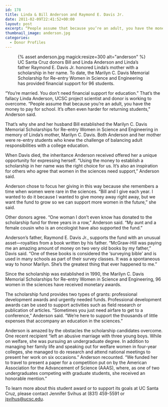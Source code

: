 ```yaml
---
id: 178
title: Linda & Bill Anderson and Raymond E. Davis Jr.
date: 2011-02-09T22:41:52+00:00
layout: post
excerpt: “People assume that because you’re an adult, you have the money to pay for school. It’s often even harder for returning students,” Anderson said.
thumbnail_image: anderson.jpg
categories:
  - Donor Profiles
---
```

<figure class="inline-image right">
{% asset anderson.jpg magick:resize=300 alt="anderson" %}<figcaption>UC Santa Cruz donors Bill and Linda Anderson and Linda&#8217;s father Raymond E. Davis Jr. honored Linda&#8217;s mother with a scholarship in her name. To date, the Marilyn C. Davis Memorial Scholarship for Re-entry Women in Science and Engineering has provided financial support for 96 students.</figcaption></figure>

“You’re married. You don’t need financial support for education.” That’s the fallacy Linda Anderson, UCSC project scientist and donor is working to overcome. “People assume that because you’re an adult, you have the money to pay for school. It’s often even harder for returning students,” Anderson said.

That’s why she and her husband Bill established the Marilyn C. Davis Memorial Scholarships for Re-entry Women in Science and Engineering in memory of Linda’s mother, Marilyn C. Davis. Both Anderson and her mother were re-entry students who knew the challenge of balancing adult responsibilities with a college education.

When Davis died, the inheritance Anderson received offered her a unique opportunity for expressing herself. “Using the money to establish a scholarship in her name was the right choice for us. It’s also an inspiration for others who agree that women in the sciences need support,” Anderson said.

Anderson chose to focus her giving in this way because she remembers a time when women were rare in the sciences. “Bill and I give each year. I wanted to do it because I wanted to give money away right away, but we want the fund to grow so we can support more women in the future,” she said.

Other donors agree. “One woman I don’t even know has donated to the scholarship fund for three years in a row,” Anderson said. “My aunt and a female cousin who is an oncologist have also supported the fund.”

Anderson’s father, Raymond E. Davis Jr., supports the fund with an unusual asset—royalties from a book written by his father. “McGraw-Hill was paying me an amazing amount of money on two very old books by my father,” Davis said. “One of these books is considered the ‘surveying bible’ and is used in many schools as part of their survey classes. It was a spontaneous way to honor Marilyn. She’s the greatest thing that ever happened to me.”

Since the scholarship was established in 1990, the Marilyn C. Davis Memorial Scholarships for Re-entry Women in Science and Engineering, 96 women in the sciences have received monetary awards.

The scholarship fund provides two types of grants: professional development awards and urgently needed funds. Professional development awards can be used to support activities such as field research or publication of articles. “Sometimes you just need airfare to get to a conference,” Anderson said. “We’re here to support the thousands of little expenses that accompany an education in the sciences.”

Anderson is amazed by the obstacles the scholarship candidates overcome. One recent recipient “left an abusive marriage with three young boys. While on welfare, she was pursuing an undergraduate degree. In addition to managing her family life and speaking out for welfare women in four-year colleges, she managed to do research and attend national meetings to present her work on six occasions.” Anderson recounted. “We funded her to travel to present a paper for a competition put on by the American Association for the Advancement of Science (AAAS), where, as one of two undergraduates competing with graduate students, she received an honorable mention.”

To learn more about this student award or to support its goals at UC Santa Cruz, please contact Jennifer Svihus at (831) 459-5591 or jsvihus@ucsc.edu.

